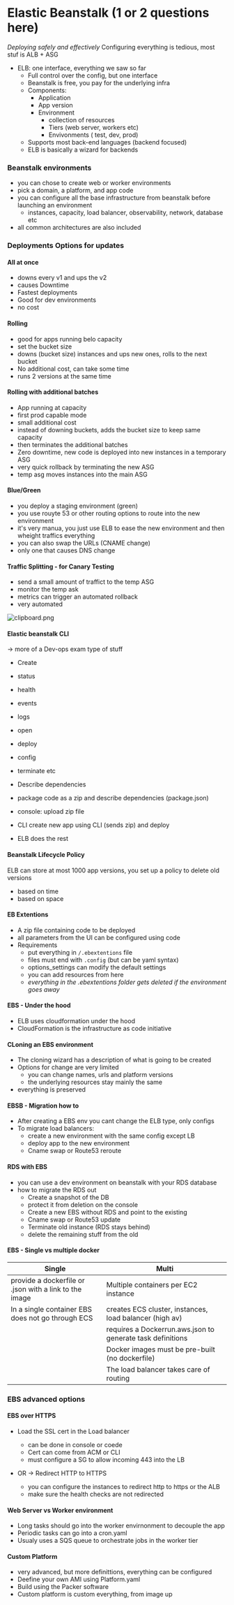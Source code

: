 # Elastic Beanstalk (1 or 2 questions here)

_Deploying safely and effectively_
Configuring everything is tedious, most stuf is ALB + ASG

- ELB: one interface, everything we saw so far
  - Full control over the config, but one interface
  - Beanstalk is free, you pay for the underlying infra
  - Components:
    - Application
    - App version
    - Environment
      - collection of resources
      - Tiers (web server, workers etc)
      - Envivonments ( test, dev, prod)
  - Supports most back-end languages (backend focused)
  - ELB is basically a wizard for backends

### Beanstalk environments

- you can chose to create web or worker environments
- pick a domain, a platform, and app code
- you can configure all the base infrastructure from beanstalk before launching an environment
  - instances, capacity, load balancer, observability, network, database etc
- all common architectures are also included

### Deployments Options for updates

#### All at once

- downs every v1 and ups the v2
- causes Downtime
- Fastest deployments
- Good for dev environments
- no cost

#### Rolling

- good for apps running belo capacity
- set the bucket size
- downs (bucket size) instances and ups new ones, rolls to the next bucket
- No additional cost, can take some time
- runs 2 versions at the same time

#### Rolling with additional batches

- App running at capacity
- first prod capable mode
- small additional cost
- instead of downing buckets, adds the bucket size to keep same capacity
- then terminates the additional batches
- Zero downtime, new code is deployed into new instances in a temporary ASG
- very quick rollback by terminating the new ASG
- temp asg moves instances into the main ASG

#### Blue/Green

- you deploy a staging environment (green)
- you use rouyte 53 or other routing options to route into the new environment
- it's very manua, you just use ELB to ease the new environment and then wheight traffics everything
- you can also swap the URLs (CNAME change)
- only one that causes DNS change

#### Traffic Splitting - for Canary Testing

- send a small amount of traffict to the temp ASG
- monitor the temp ask
- metrics can trigger an automated rollback
- very automated

![clipboard.png](inkdrop://file:vVVY0dRTJ)

#### Elastic beanstalk CLI

-> more of a Dev-ops exam type of stuff

- Create
- status
- health
- events
- logs
- open
- deploy
- config
- terminate etc

- Describe dependencies
- package code as a zip and describe dependencies (package.json)
- console: upload zip file
- CLI create new app using CLI (sends zip) and deploy
- ELB does the rest

#### Beanstalk Lifecycle Policy

ELB can store at most 1000 app versions, you set up a policy to delete old versions

- based on time
- based on space

#### EB Extentions

- A zip file containing code to be deployed
- all parameters from the UI can be configured using code
- Requirements
  - put everything in `/.ebextentions` file
  - files must end with `.config` (but can be yaml syntax)
  - options_settings can modify the default settings
  - you can add resources from here
  - _everything in the .ebextentions folder gets deleted if the environment goes away_

#### EBS - Under the hood

- ELB uses cloudformation under the hood
- CloudFormation is the infrastructure as code initiative

#### CLoning an EBS environment

- The cloning wizard has a description of what is going to be created
- Options for change are very limited
  - you can change names, urls and platform versions
  - the underlying resources stay mainly the same
- everything is preserved

#### EBSB - Migration how to

- After creating a EBS env you cant change the ELB type, only configs
- To migrate load balancers:
  - create a new environment with the same config except LB
  - deploy app to the new environment
  - Cname swap or Route53 reroute

#### RDS with EBS

- you can use a dev environment on beanstalk with your RDS database
- how to migrate the RDS out
  - Create a snapshot of the DB
  - protect it from deletion on the console
  - Create a new EBS without RDS and point to the existing
  - Cname swap or Route53 update
  - Terminate old instance (RDS stays behind)
  - delete the remaining stuff from the old

#### EBS - Single vs multiple docker

| Single                                                 | Multi                                                      |
| ------------------------------------------------------ | ---------------------------------------------------------- |
| provide a dockerfile or .json with a link to the image | Multiple containers per EC2 instance                       |
| In a single container EBS does not go through ECS      | creates ECS cluster, instances, load balancer (high av)    |
|                                                        | requires a Dockerrun.aws.json to generate task definitions |
|                                                        | Docker images must be pre-built (no dockerfile)            |
|                                                        | The load balancer takes care of routing                    |

### EBS advanced options

#### EBS over HTTPS

- Load the SSL cert in the Load balancer

  - can be done in console or coede
  - Cert can come from ACM or CLI
  - must configure a SG to allow incoming 443 into the LB

- OR -> Redirect HTTP to HTTPS
  - you can configure the instances to redirect http to https or the ALB
  - make sure the health checks are not redirected

#### Web Server vs Worker environment

- Long tasks should go into the worker envirnonment to decouple the app
- Periodic tasks can go into a cron.yaml
- Usualy uses a SQS queue to orchestrate jobs in the worker tier

#### Custom Platform

- very advanced, but more definittions, everything can be configured
- Deefine your own AMI using Platform.yaml
- Build using the Packer software
- Custom platform is custom everything, from image up

